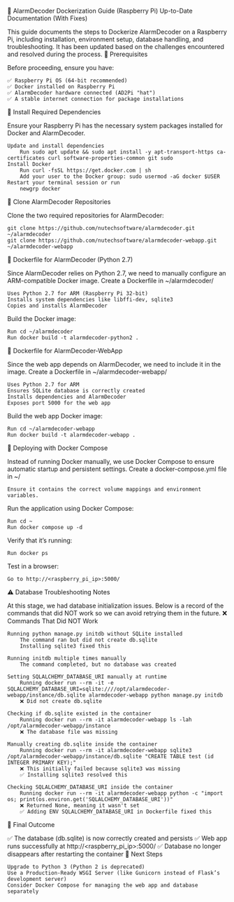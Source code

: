 🚀 AlarmDecoder Dockerization Guide (Raspberry Pi)
Up-to-Date Documentation (With Fixes)

This guide documents the steps to Dockerize AlarmDecoder on a Raspberry Pi, including installation, environment setup, database handling, and troubleshooting. It has been updated based on the challenges encountered and resolved during the process.
📌 Prerequisites

Before proceeding, ensure you have:

    ✅ Raspberry Pi OS (64-bit recommended)
    ✅ Docker installed on Raspberry Pi
    ✅ AlarmDecoder hardware connected (AD2Pi "hat")
    ✅ A stable internet connection for package installations

📌 Install Required Dependencies

Ensure your Raspberry Pi has the necessary system packages installed for Docker and AlarmDecoder.

    Update and install dependencies
        Run sudo apt update && sudo apt install -y apt-transport-https ca-certificates curl software-properties-common git sudo
    Install Docker
        Run curl -fsSL https://get.docker.com | sh
        Add your user to the Docker group: sudo usermod -aG docker $USER
    Restart your terminal session or run
        newgrp docker

📌 Clone AlarmDecoder Repositories

Clone the two required repositories for AlarmDecoder:

    git clone https://github.com/nutechsoftware/alarmdecoder.git ~/alarmdecoder
    git clone https://github.com/nutechsoftware/alarmdecoder-webapp.git ~/alarmdecoder-webapp

📌 Dockerfile for AlarmDecoder (Python 2.7)

Since AlarmDecoder relies on Python 2.7, we need to manually configure an ARM-compatible Docker image.
Create a Dockerfile in ~/alarmdecoder/

    Uses Python 2.7 for ARM (Raspberry Pi 32-bit)
    Installs system dependencies like libffi-dev, sqlite3
    Copies and installs AlarmDecoder

Build the Docker image:

    Run cd ~/alarmdecoder
    Run docker build -t alarmdecoder-python2 .

📌 Dockerfile for AlarmDecoder-WebApp

Since the web app depends on AlarmDecoder, we need to include it in the image.
Create a Dockerfile in ~/alarmdecoder-webapp/

    Uses Python 2.7 for ARM
    Ensures SQLite database is correctly created
    Installs dependencies and AlarmDecoder
    Exposes port 5000 for the web app

Build the web app Docker image:

    Run cd ~/alarmdecoder-webapp
    Run docker build -t alarmdecoder-webapp .

📌 Deploying with Docker Compose

Instead of running Docker manually, we use Docker Compose to ensure automatic startup and persistent settings.
Create a docker-compose.yml file in ~/

    Ensure it contains the correct volume mappings and environment variables.

Run the application using Docker Compose:

    Run cd ~
    Run docker compose up -d

Verify that it’s running:

    Run docker ps

Test in a browser:

    Go to http://<raspberry_pi_ip>:5000/

⚠️ Database Troubleshooting Notes

At this stage, we had database initialization issues. Below is a record of the commands that did NOT work so we can avoid retrying them in the future.
❌ Commands That Did NOT Work

    Running python manage.py initdb without SQLite installed
        The command ran but did not create db.sqlite
        Installing sqlite3 fixed this

    Running initdb multiple times manually
        The command completed, but no database was created

    Setting SQLALCHEMY_DATABASE_URI manually at runtime
        Running docker run --rm -it -e SQLALCHEMY_DATABASE_URI=sqlite:////opt/alarmdecoder-webapp/instance/db.sqlite alarmdecoder-webapp python manage.py initdb
        ❌ Did not create db.sqlite

    Checking if db.sqlite existed in the container
        Running docker run --rm -it alarmdecoder-webapp ls -lah /opt/alarmdecoder-webapp/instance
        ❌ The database file was missing

    Manually creating db.sqlite inside the container
        Running docker run --rm -it alarmdecoder-webapp sqlite3 /opt/alarmdecoder-webapp/instance/db.sqlite "CREATE TABLE test (id INTEGER PRIMARY KEY);"
        ❌ This initially failed because sqlite3 was missing
        ✅ Installing sqlite3 resolved this

    Checking SQLALCHEMY_DATABASE_URI inside the container
        Running docker run --rm -it alarmdecoder-webapp python -c "import os; print(os.environ.get('SQLALCHEMY_DATABASE_URI'))"
        ❌ Returned None, meaning it wasn't set
        ✅ Adding ENV SQLALCHEMY_DATABASE_URI in Dockerfile fixed this

📌 Final Outcome

✅ The database (db.sqlite) is now correctly created and persists
✅ Web app runs successfully at http://<raspberry_pi_ip>:5000/
✅ Database no longer disappears after restarting the container
📌 Next Steps

    Upgrade to Python 3 (Python 2 is deprecated)
    Use a Production-Ready WSGI Server (like Gunicorn instead of Flask’s development server)
    Consider Docker Compose for managing the web app and database separately